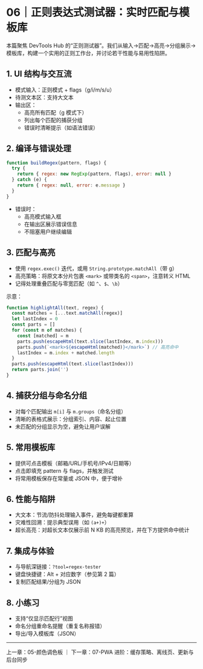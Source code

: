 # 06｜正则表达式测试器：实时匹配与模板库

本篇聚焦 DevTools Hub 的“正则测试器”。我们从输入→匹配→高亮→分组展示→模板库，构建一个实用的正则工作台，并讨论若干性能与易用性陷阱。

## 1. UI 结构与交互流

- 模式输入：正则模式 + flags（g/i/m/s/u）
- 待测文本区：支持大文本
- 输出区：
  - 高亮所有匹配（g 模式下）
  - 列出每个匹配的捕获分组
  - 错误时清晰提示（如语法错误）

## 2. 编译与错误处理

```js
function buildRegex(pattern, flags) {
  try {
    return { regex: new RegExp(pattern, flags), error: null }
  } catch (e) {
    return { regex: null, error: e.message }
  }
}
```
- 错误时：
  - 高亮模式输入框
  - 在输出区展示错误信息
  - 不阻塞用户继续编辑

## 3. 匹配与高亮

- 使用 `regex.exec()` 迭代，或用 `String.prototype.matchAll`（带 g）
- 高亮策略：将原文本分片包裹 `<mark>` 或带类名的 `<span>`，注意转义 HTML
- 记得处理重叠匹配与零宽匹配（如 `^`、`$`、`\b`）

示意：
```js
function highlightAll(text, regex) {
  const matches = [...text.matchAll(regex)]
  let lastIndex = 0
  const parts = []
  for (const m of matches) {
    const [matched] = m
    parts.push(escapeHtml(text.slice(lastIndex, m.index)))
    parts.push(`<mark>${escapeHtml(matched)}</mark>`) // 高亮命中
    lastIndex = m.index + matched.length
  }
  parts.push(escapeHtml(text.slice(lastIndex)))
  return parts.join('')
}
```

## 4. 捕获分组与命名分组

- 对每个匹配输出 `m[i]` 与 `m.groups`（命名分组）
- 清晰的表格式展示：分组索引、内容、起止位置
- 未匹配的分组显示为空，避免让用户误解

## 5. 常用模板库

- 提供可点击模板（邮箱/URL/手机号/IPv4/日期等）
- 点击即填充 pattern 与 flags，并触发测试
- 将常用模板保存在常量或 JSON 中，便于增补

## 6. 性能与陷阱

- 大文本：节流/防抖处理输入事件，避免每键都重算
- 灾难性回溯：提示典型误用（如 `(a+)+`）
- 超长高亮：对超长文本仅展示前 N KB 的高亮预览，并在下方提供命中统计

## 7. 集成与体验

- 与导航深链接：`?tool=regex-tester`
- 键盘快捷键：Alt + 对应数字（参见第 2 篇）
- 复制匹配结果/分组为 JSON

## 8. 小练习

- 支持“仅显示匹配行”视图
- 命名分组重命名提醒（重复名称报错）
- 导出/导入模板库（JSON）

---

上一章：05-颜色调色板  ｜  下一章：07-PWA 进阶：缓存策略、离线页、更新与后台同步

